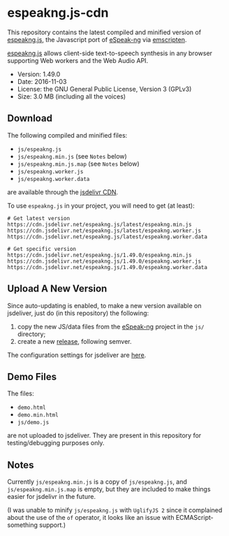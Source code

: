 # espeakng.js-cdn

This repository contains the latest compiled and minified version of
[espeakng.js](https://github.com/espeak-ng/espeak-ng/tree/master/emscripten),
the Javascript port of 
[eSpeak-ng](https://github.com/espeak-ng/espeak-ng)
via
[emscripten](http://emscripten.org).

[espeakng.js](https://github.com/espeak-ng/espeak-ng/tree/master/emscripten)
allows client-side text-to-speech synthesis in any browser
supporting Web workers and the Web Audio API.

* Version: 1.49.0
* Date: 2016-11-03
* License: the GNU General Public License, Version 3 (GPLv3)
* Size: 3.0 MB (including all the voices)

## Download

The following compiled and minified files:

* `js/espeakng.js`
* `js/espeakng.min.js` (see `Notes` below)
* `js/espeakng.min.js.map` (see `Notes` below)
* `js/espeakng.worker.js`
* `js/espeakng.worker.data`

are available through the [jsdelivr CDN](http://www.jsdelivr.com/).

To use `espeakng.js` in your project, you will need to get (at least):

```
# Get latest version
https://cdn.jsdelivr.net/espeakng.js/latest/espeakng.min.js
https://cdn.jsdelivr.net/espeakng.js/latest/espeakng.worker.js
https://cdn.jsdelivr.net/espeakng.js/latest/espeakng.worker.data

# Get specific version
https://cdn.jsdelivr.net/espeakng.js/1.49.0/espeakng.min.js
https://cdn.jsdelivr.net/espeakng.js/1.49.0/espeakng.worker.js
https://cdn.jsdelivr.net/espeakng.js/1.49.0/espeakng.worker.data
```

## Upload A New Version

Since auto-updating is enabled,
to make a new version available on jsdeliver,
just do (in this repository) the following:

1. copy the new JS/data files from the [eSpeak-ng](https://github.com/espeak-ng/espeak-ng/tree/master/emscripten) project in the `js/` directory;
2. create a new [release](https://github.com/pettarin/espeakng.js-cdn/releases), following semver.

The configuration settings for jsdeliver are
[here](https://github.com/jsdelivr/jsdelivr/tree/master/files/espeakng.js).

## Demo Files

The files:

* `demo.html`
* `demo.min.html`
* `js/demo.js`

are not uploaded to jsdeliver.
They are present in this repository
for testing/debugging purposes only.

## Notes

Currently `js/espeakng.min.js` is a copy of `js/espeakng.js`,
and `js/espeakng.min.js.map` is empty,
but they are included to make things
easier for jsdelivr in the future.

(I was unable to minify `js/espeakng.js` with `UglifyJS 2`
since it complained about the use of the `of` operator,
it looks like an issue with ECMAScript-something support.)
